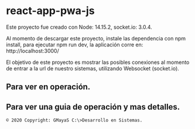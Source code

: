 # react-app-pwa-js

Este proyecto fue creado con Node: 14.15.2, socket.io: 3.0.4.

Al momento de descargar este proyecto, instale las dependencia con npm install, para ejecutar npm run dev, la aplicación corre en: http://localhost:3000/

El objetivo de este proyecto es mostrar las posibles conexiones al momento de entrar a la url de nuestro sistemas, utilizando Websocket (socket.io). 


## Para ver en operación.




## Para ver una guia de operación y mas detalles.




`© 2020 Copyright: GMayaS C:\>Desarrollo en Sistemas.`


